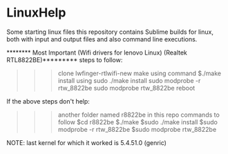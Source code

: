 # LinuxHelp
Some starting linux files
this repository contains Sublime builds for linux, both with input and output files and also command line executions.

******** Most Important (Wifi drivers for lenovo Linux) (Realtek RTL8822BE)*********
steps to follow:
>>> clone lwfinger-rtlwifi-new
>>> make using command $./make
>>> install using sudo ./make install
>>> sudo modprobe -r rtw_8822be
>>>sudo modprobe rtw_8822be
>>>reboot



If the above steps don't help:
>>> another folder named r8822be in this repo
>>>commands to follow
$cd r8822be
$./make
$sudo ./make install
$sudo modprobe -r rtw_8822be
$sudo modprobe rtw_8822be

NOTE: last kernel for which it worked is 5.4.51.0 (genric)


